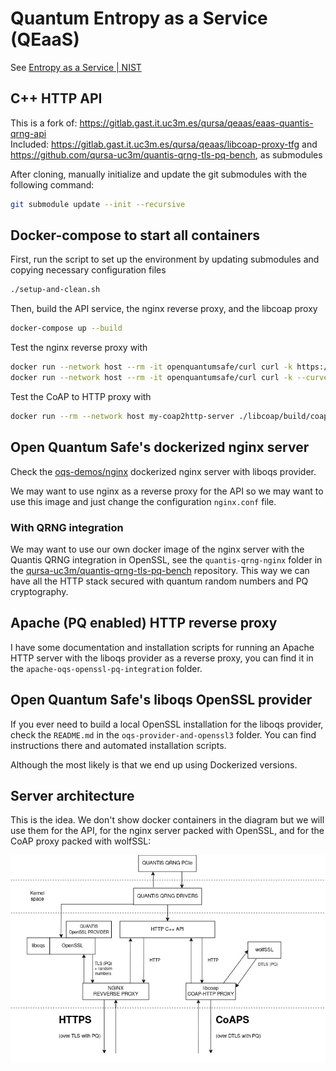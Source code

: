 # Quantum Entropy as a Service (QEaaS)

See [Entropy as a Service | NIST](https://csrc.nist.gov/csrc/media/projects/entropy-as-a-service/documents/pres_handout_final.pdf)

## C++ HTTP API

This is a fork of: https://gitlab.gast.it.uc3m.es/qursa/qeaas/eaas-quantis-qrng-api \
Included: https://gitlab.gast.it.uc3m.es/qursa/qeaas/libcoap-proxy-tfg and https://github.com/qursa-uc3m/quantis-qrng-tls-pq-bench, as submodules

After cloning, manually initialize and update the git submodules with the following command:
```bash
git submodule update --init --recursive
```

## Docker-compose to start all containers

First, run the script to set up the environment by updating submodules and copying necessary configuration files
```bash
./setup-and-clean.sh
```

Then, build the API service, the nginx reverse proxy, and the libcoap proxy
```bash
docker-compose up --build
```

Test the nginx reverse proxy with

```bash
docker run --network host --rm -it openquantumsafe/curl curl -k https://127.0.0.1:4433/random_number/5
docker run --network host --rm -it openquantumsafe/curl curl -k --curves kyber512 https://127.0.0.1:4433/random_number/5
```

Test the CoAP to HTTP proxy with
```bash
docker run --rm --network host my-coap2http-server ./libcoap/build/coap-client -P coaps://[::1]/ -m get http://127.0.0.1:6065/random_number/5
```

## Open Quantum Safe's dockerized nginx server

Check the [oqs-demos/nginx](https://github.com/open-quantum-safe/oqs-demos/tree/main/nginx) dockerized nginx server with liboqs provider.

We may want to use nginx as a reverse proxy for the API so we may want to use this image and just change the configuration `nginx.conf` file.

### With QRNG integration

We may want to use our own docker image of the nginx server with the Quantis QRNG integration in OpenSSL, see the `quantis-qrng-nginx` folder in the [qursa-uc3m/quantis-qrng-tls-pq-bench](https://github.com/qursa-uc3m/quantis-qrng-tls-pq-bench) repository. This way we can have all the HTTP stack secured with quantum random numbers and PQ cryptography.

## Apache (PQ enabled) HTTP reverse proxy

I have some documentation and installation scripts for running an Apache HTTP server with the liboqs provider as a reverse proxy, you can find it in the `apache-oqs-openssl-pq-integration` folder.

## Open Quantum Safe's liboqs OpenSSL provider

If you ever need to build a local OpenSSL installation for the liboqs provider, check the `README.md` in the `oqs-provider-and-openssl3` folder. You can find instructions there and automated installation scripts.

Although the most likely is that we end up using Dockerized versions.

## Server architecture

This is the idea. We don't show docker containers in the diagram but we will use them for the API, for the nginx server packed with OpenSSL, and for the CoAP proxy packed with wolfSSL:

![Alt text](images/drawio_server_architecture.jpg?raw=true "Server architecture")

